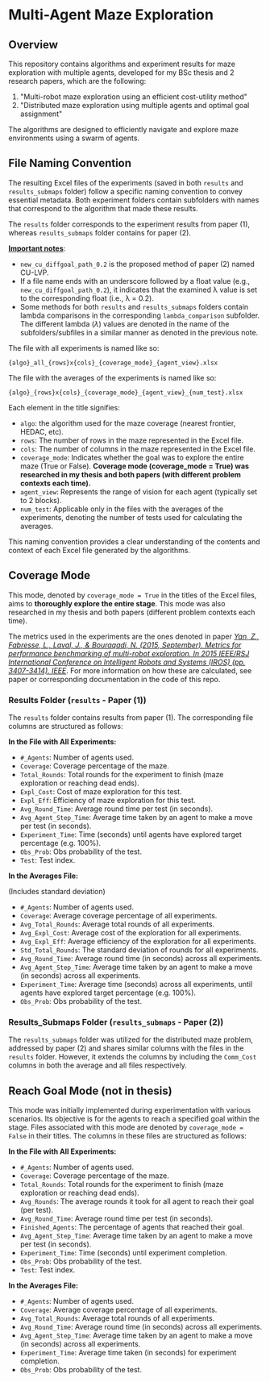 # Multi-Agent Maze Exploration

## Overview
This repository contains algorithms and experiment results for maze exploration with multiple agents, developed for my BSc thesis and 2 research papers, which are the following:

1) "Multi-robot maze exploration using an efficient cost-utility method"
2) "Distributed maze exploration using multiple agents and optimal goal assignment"

The algorithms are designed to efficiently navigate and explore maze environments using a swarm of agents.

## File Naming Convention
The resulting Excel files of the experiments (saved in both `results` and `results_submaps` folder) follow a specific naming convention to convey essential metadata. Both experiment folders contain subfolders with names that correspond to the algorithm that made these results.

The `results` folder corresponds to the experiment results from paper (1), whereas `results_submaps` folder contains for paper (2).

<u>**Important notes**</u>: 
- `new_cu_diffgoal_path_0.2` is the proposed method of paper (2) named CU-LVP.
- If a file name ends with an underscore followed by a float value (e.g., `new_cu_diffgoal_path_0.2`), it indicates that the examined λ value is set to the corresponding float (i.e., λ = 0.2).
- Some methods for both `results` and `results_submaps` folders contain lambda comparisons in the corresponding `lambda_comparison` subfolder. The different lambda ($\lambda$) values are denoted in the name of the subfolders/subfiles in a similar manner as denoted in the previous note.

The file with all experiments is named like so:

```
{algo}_all_{rows}x{cols}_{coverage_mode}_{agent_view}.xlsx
```

The file with the averages of the experiments is named like so:

```
{algo}_{rows}x{cols}_{coverage_mode}_{agent_view}_{num_test}.xlsx
```

Each element in the title signifies:

- `algo`: the algorithm used for the maze coverage (nearest frontier, HEDAC, etc).
- `rows`: The number of rows in the maze represented in the Excel file.
- `cols`: The number of columns in the maze represented in the Excel file.
- `coverage_mode`: Indicates whether the goal was to explore the entire maze (True or False). **Coverage mode (coverage_mode = True) was researched in my thesis and both papers (with different problem contexts each time).**
- `agent_view`: Represents the range of vision for each agent (typically set to 2 blocks).
- `num_test`: Applicable only in the files with the averages of the experiments, denoting the number of tests used for calculating the averages.

This naming convention provides a clear understanding of the contents and context of each Excel file generated by the algorithms. 
<!-- Also, if the Excel files start with `p_` that means that the experiments were run in parallel (using multiprocessing). -->

## Coverage Mode

This mode, denoted by `coverage_mode = True` in the titles of the Excel files, aims to **thoroughly explore the entire stage**. This mode was also researched in my thesis and both papers (different problem contexts each time).

The metrics used in the experiments are the ones denoted in paper *<u>Yan, Z., Fabresse, L., Laval, J., & Bouraqadi, N. (2015, September). Metrics for performance benchmarking of multi-robot exploration. In 2015 IEEE/RSJ International Conference on Intelligent Robots and Systems (IROS) (pp. 3407-3414). IEEE</u>*. For more information on how these are calculated, see paper or corresponding documentation in the code of this repo.

### Results Folder (`results` - Paper (1))

The `results` folder contains results from paper (1). The corresponding file columns are structured as follows:

**In the File with All Experiments:**
- `#_Agents`: Number of agents used.
- `Coverage`: Coverage percentage of the maze.
- `Total_Rounds`: Total rounds for the experiment to finish (maze exploration or reaching dead ends).
- `Expl_Cost`: Cost of maze exploration for this test.
- `Expl_Eff`: Efficiency of maze exploration for this test.
- `Avg_Round_Time`: Average round time per test (in seconds).
- `Avg_Agent_Step_Time`: Average time taken by an agent to make a move per test (in seconds).
- `Experiment_Time`: Time (seconds) until agents have explored target percentage (e.g. 100%).
- `Obs_Prob`: Obs probability of the test.
- `Test`: Test index.

**In the Averages File:**

(Includes standard deviation)

- `#_Agents`: Number of agents used.
- `Coverage`: Average coverage percentage of all experiments.
- `Avg_Total_Rounds`: Average total rounds of all experiments.
- `Avg_Expl_Cost`: Average cost of the exploration for all experiments.
- `Avg_Expl_Eff`: Average efficiency of the exploration for all experiments.
- `Std_Total_Rounds`: The standard deviation of rounds for all experiments.
- `Avg_Round_Time`: Average round time (in seconds) across all experiments.
- `Avg_Agent_Step_Time`: Average time taken by an agent to make a move (in seconds) across all experiments.
- `Experiment_Time`: Average time (seconds) across all experiments, until agents have explored target percentage (e.g. 100%).
- `Obs_Prob`: Obs probability of the test.

### Results_Submaps Folder (`results_submaps` - Paper (2))

The `results_submaps` folder was utilized for the distributed maze problem, addressed by paper (2) and shares similar columns with the files in the `results` folder. However, it extends the columns by including the `Comm_Cost` columns in both the average and all files respectively.

## Reach Goal Mode (not in thesis)

This mode was initially implemented during experimentation with various scenarios. Its objective is for the agents to reach a specified goal within the stage. Files associated with this mode are denoted by `coverage_mode = False` in their titles. The columns in these files are structured as follows:

**In the File with All Experiments:**
- `#_Agents`: Number of agents used.
- `Coverage`: Coverage percentage of the maze.
- `Total_Rounds`: Total rounds for the experiment to finish (maze exploration or reaching dead ends).
- `Avg_Rounds`: The average rounds it took for all agent to reach their goal (per test).
- `Avg_Round_Time`: Average round time per test (in seconds).
- `Finished_Agents`: The percentage of agents that reached their goal.
- `Avg_Agent_Step_Time`: Average time taken by an agent to make a move per test (in seconds).
- `Experiment_Time`: Time (seconds) until experiment completion.
- `Obs_Prob`: Obs probability of the test.
- `Test`: Test index.

**In the Averages File:**
- `#_Agents`: Number of agents used.
- `Coverage`: Average coverage percentage of all experiments.
- `Avg_Total_Rounds`: Average total rounds of all experiments.
- `Avg_Round_Time`: Average round time (in seconds) across all experiments.
- `Avg_Agent_Step_Time`: Average time taken by an agent to make a move (in seconds) across all experiments.
- `Experiment_Time`: Average time taken (in seconds) for experiment completion.
- `Obs_Prob`: Obs probability of the test.
